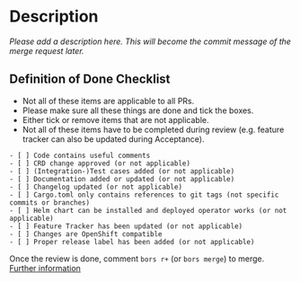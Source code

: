 
# Description

*Please add a description here. This will become the commit message of the merge request later.*

<!-- Commit message above. Everything below is not added to the message. Do not change this line! -->

## Definition of Done Checklist

- Not all of these items are applicable to all PRs.
- Please make sure all these things are done and tick the boxes.
- Either tick or remove items that are not applicable.
- Not all of these items have to be completed during review (e.g. feature tracker can also be updated during Acceptance).

```[tasklist]
- [ ] Code contains useful comments
- [ ] CRD change approved (or not applicable)
- [ ] (Integration-)Test cases added (or not applicable)
- [ ] Documentation added or updated (or not applicable)
- [ ] Changelog updated (or not applicable)
- [ ] Cargo.toml only contains references to git tags (not specific commits or branches)
- [ ] Helm chart can be installed and deployed operator works (or not applicable)
- [ ] Feature Tracker has been updated (or not applicable)
- [ ] Changes are OpenShift compatible
- [ ] Proper release label has been added (or not applicable)
```

Once the review is done, comment `bors r+` (or `bors merge`) to merge. [Further information](https://bors.tech/documentation/getting-started/#reviewing-pull-requests)
